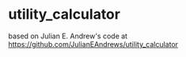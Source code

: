 # utility_calculator

based on Julian E. Andrew's code at <https://github.com/JulianEAndrews/utility_calculator>
